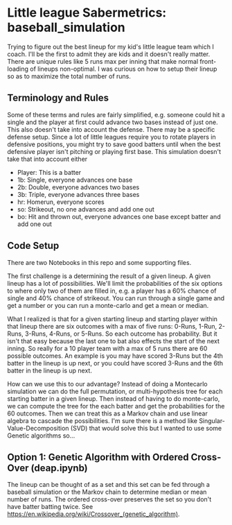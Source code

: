# Little league Sabermetrics: baseball_simulation

Trying to figure out the best lineup for my kid's little league team which I coach. I'll be the first to admit they are kids and it doesn't really matter. There are unique rules like 5 runs max per inning that make normal front-loading of lineups non-optimal. I was curious on how to setup their lineup so as to maximize the total number of runs.


## Terminology and Rules

Some of these terms and rules are fairly simplified, e.g. someone could hit a single and the player at first could advance two bases instead of just one. This also doesn't take into account the defense. There may be a specific defense setup. Since a lot of little leagues require you to rotate players in defensive positions, you might try to save good batters until when the best defensive player isn't pitching or playing first base. This simulation doesn't take that into account either 

- Player: This is a batter
- 1b: Single, everyone advances one base
- 2b: Double, everyone advances two bases
- 3b: Triple, everyone advances three bases
- hr: Homerun, everyone scores
- so: Strikeout, no one advances and add one out
- bo: Hit and thrown out, everyone advances one base except batter and add one out
 
    
## Code Setup

There are two Notebooks in this repo and some supporting files. 

The first challenge is a determining the result of a given lineup. A given lineup has a lot of possibilities. We'll limit the probabilities of the six options to where only two of them are filled in, e.g. a player has a 60% chance of single and 40% chance of strikeout. You can run through a single game and get a number or you can run a monte-carlo and get a mean or median. 

What I realized is that for a given starting lineup and starting player within that lineup there are six outcomes with a max of five runs: 0-Runs, 1-Run, 2-Runs, 3-Runs, 4-Runs, or 5-Runs. So each outcome has probability. But it isn't that easy because the last one to bat also effects the start of the next inning. So really for a 10 player team with a max of 5 runs there are 60 possible outcomes. An example is you may have scored 3-Runs but the 4th batter in the lineup is up next, or you could have scored 3-Runs and the 6th batter in the lineup is up next. 

How can we use this to our advantage? Instead of doing a Montecarlo simulation we can do the full permutation, or multi-hypothesis tree for each starting batter in a given lineup. Then instead of having to do monte-carlo, we can compute the tree for the each batter and get the probabilities for the 60 outcomes. Then we can treat this as a Markov chain and use linear algebra to cascade the possibilities. I'm sure there is a method like Singular-Value-Decomposition (SVD) that would solve this but I wanted to use some Genetic algorithms so... 

## Option 1: Genetic Algorithm with Ordered Cross-Over (deap.ipynb)

The lineup can be thought of as a set and this set can be fed through a baseball simulation or the Markov chain to determine median or mean number of runs. The ordered cross-over preserves the set so you don't have batter batting twice. See https://en.wikipedia.org/wiki/Crossover_(genetic_algorithm).
